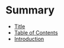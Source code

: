 # Summary

* [Title](README.md)
* [Table of Contents](table-of-contents.md)
* [Introduction](chapter1.md)

